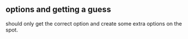 ## options and getting a guess

should only get the correct option and create some extra options on the spot.

